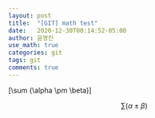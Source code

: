```yaml
---
layout: post
title:  "[GIT] math test"
date:   2020-12-30T00:14:52-05:00
author: 윤영진
use_math: true
categories: git 
tags: git
comments: true
---
```


\[\sum (\alpha \pm \beta)\]

$$\sum (\alpha \pm \beta)$$


